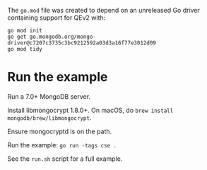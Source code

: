 The `go.mod` file was created to depend on an unreleased Go driver containing support for QEv2 with:

```
go mod init
go get go.mongodb.org/mongo-driver@c7207c3735c3bc9212592a03d3a16f77e3012d09
go mod tidy
```

# Run the example

Run a 7.0+ MongoDB server.

Install libmongocrypt 1.8.0+. On macOS, do `brew install mongodb/brew/libmongocrypt`.

Ensure mongocryptd is on the path.

Run the example: `go run -tags cse .`

See the `run.sh` script for a full example.
